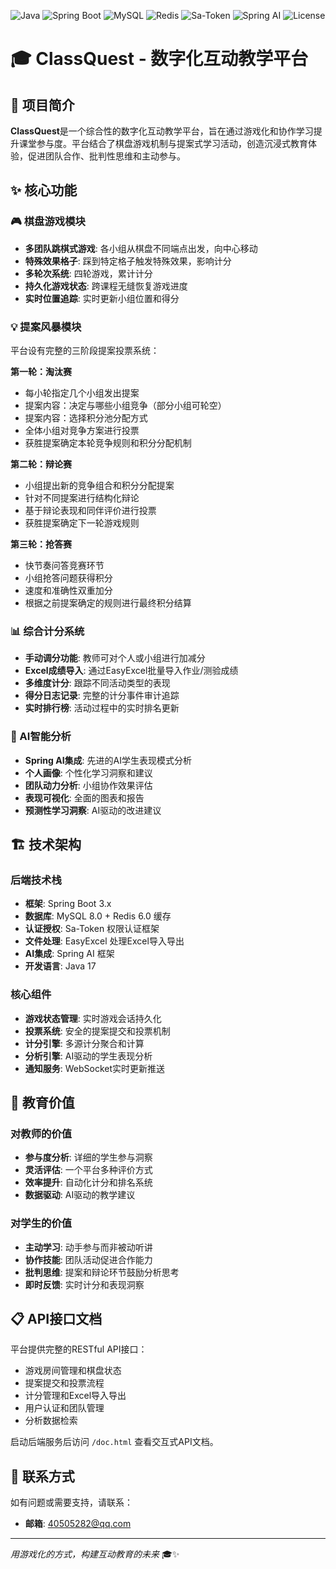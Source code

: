 ![Java](https://img.shields.io/badge/Java-17+-ed8b00?style=flat-square&logo=openjdk&logoColor=white)
![Spring Boot](https://img.shields.io/badge/Spring%20Boot-3.0+-6db33f?style=flat-square&logo=springboot&logoColor=white)
![MySQL](https://img.shields.io/badge/MySQL-8.0+-4479a1?style=flat-square&logo=mysql&logoColor=white)
![Redis](https://img.shields.io/badge/Redis-6.0+-dc382d?style=flat-square&logo=redis&logoColor=white)
![Sa-Token](https://img.shields.io/badge/Sa--Token-Latest-blue?style=flat-square)
![Spring AI](https://img.shields.io/badge/Spring%20AI-Latest-6db33f?style=flat-square)
![License](https://img.shields.io/badge/License-MIT-yellow?style=flat-square)
# 🎓 ClassQuest - 数字化互动教学平台

## 📖 项目简介

**ClassQuest**是一个综合性的数字化互动教学平台，旨在通过游戏化和协作学习提升课堂参与度。平台结合了棋盘游戏机制与提案式学习活动，创造沉浸式教育体验，促进团队合作、批判性思维和主动参与。

## ✨ 核心功能

### 🎮 棋盘游戏模块
* **多团队跳棋式游戏**: 各小组从棋盘不同端点出发，向中心移动
* **特殊效果格子**: 踩到特定格子触发特殊效果，影响计分
* **多轮次系统**: 四轮游戏，累计计分
* **持久化游戏状态**: 跨课程无缝恢复游戏进度
* **实时位置追踪**: 实时更新小组位置和得分

### 💡 提案风暴模块

平台设有完整的三阶段提案投票系统：

**第一轮：淘汰赛**
* 每小轮指定几个小组发出提案
* 提案内容：决定与哪些小组竞争（部分小组可轮空）
* 提案内容：选择积分池分配方式
* 全体小组对竞争方案进行投票
* 获胜提案确定本轮竞争规则和积分分配机制

**第二轮：辩论赛**
* 小组提出新的竞争组合和积分分配提案
* 针对不同提案进行结构化辩论
* 基于辩论表现和同伴评价进行投票
* 获胜提案确定下一轮游戏规则

**第三轮：抢答赛**
* 快节奏问答竞赛环节
* 小组抢答问题获得积分
* 速度和准确性双重加分
* 根据之前提案确定的规则进行最终积分结算

### 📊 综合计分系统
* **手动调分功能**: 教师可对个人或小组进行加减分
* **Excel成绩导入**: 通过EasyExcel批量导入作业/测验成绩
* **多维度计分**: 跟踪不同活动类型的表现
* **得分日志记录**: 完整的计分事件审计追踪
* **实时排行榜**: 活动过程中的实时排名更新

### 🤖 AI智能分析
* **Spring AI集成**: 先进的AI学生表现模式分析
* **个人画像**: 个性化学习洞察和建议
* **团队动力分析**: 小组协作效果评估
* **表现可视化**: 全面的图表和报告
* **预测性学习洞察**: AI驱动的改进建议

## 🏗️ 技术架构

### 后端技术栈
* **框架**: Spring Boot 3.x
* **数据库**: MySQL 8.0 + Redis 6.0 缓存
* **认证授权**: Sa-Token 权限认证框架
* **文件处理**: EasyExcel 处理Excel导入导出
* **AI集成**: Spring AI 框架
* **开发语言**: Java 17

### 核心组件
* **游戏状态管理**: 实时游戏会话持久化
* **投票系统**: 安全的提案提交和投票机制
* **计分引擎**: 多源计分聚合和计算
* **分析引擎**: AI驱动的学生表现分析
* **通知服务**: WebSocket实时更新推送

## 🎯 教育价值

### 对教师的价值
* **参与度分析**: 详细的学生参与洞察
* **灵活评估**: 一个平台多种评价方式
* **效率提升**: 自动化计分和排名系统
* **数据驱动**: AI驱动的教学建议

### 对学生的价值
* **主动学习**: 动手参与而非被动听讲
* **协作技能**: 团队活动促进合作能力
* **批判思维**: 提案和辩论环节鼓励分析思考
* **即时反馈**: 实时计分和表现洞察

## 📋 API接口文档

平台提供完整的RESTful API接口：
* 游戏房间管理和棋盘状态
* 提案提交和投票流程
* 计分管理和Excel导入导出
* 用户认证和团队管理
* 分析数据检索

启动后端服务后访问 `/doc.html` 查看交互式API文档。

## 📧 联系方式

如有问题或需要支持，请联系：
* **邮箱**: 40505282@qq.com
---

*用游戏化的方式，构建互动教育的未来* 🎓✨

